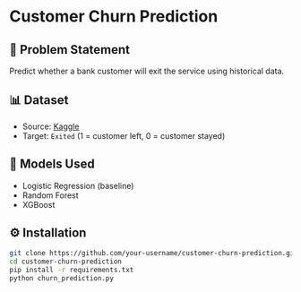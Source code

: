 # Customer Churn Prediction

## 📌 Problem Statement
Predict whether a bank customer will exit the service using historical data.

## 📊 Dataset
- Source: [Kaggle](https://www.kaggle.com/datasets/shantanudhakadd/bank-customer-churn-prediction)
- Target: `Exited` (1 = customer left, 0 = customer stayed)

## 🧠 Models Used
- Logistic Regression (baseline)
- Random Forest
- XGBoost

## ⚙️ Installation
```bash
git clone https://github.com/your-username/customer-churn-prediction.git
cd customer-churn-prediction
pip install -r requirements.txt
python churn_prediction.py
